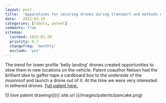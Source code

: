 ```yaml
---
layout: post
title:  "Apparatuses for securing drones during transport and methods of use"
date:   2022-02-15
categories: [robots, patent]
comments: True
sitemap:
  lastmod: 2022-01-20
  priority: 0.7
  changefreq: 'monthly'
  exclude: 'yes'
---
```


The trend for lower profile 'belly landing' drones created opportunities to stow them in new locations on the vehicle. Patent coauthor Nelson had the brilliant idea to gaffer-tape a cardboard box to the underside of the moonroof and launch a drone out of it. At the time we were very interested in tethered drones. [Full patent here.](https://patents.google.com/patent/US11247775B2/)

![I love patent drawings]({{ site.url }}/images/patents/pancake.png)
